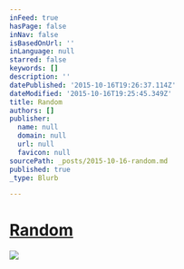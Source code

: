 ```yaml
---
inFeed: true
hasPage: false
inNav: false
isBasedOnUrl: ''
inLanguage: null
starred: false
keywords: []
description: ''
datePublished: '2015-10-16T19:26:37.114Z'
dateModified: '2015-10-16T19:25:45.349Z'
title: Random
authors: []
publisher:
  name: null
  domain: null
  url: null
  favicon: null
sourcePath: _posts/2015-10-16-random.md
published: true
_type: Blurb

---
```

# [Random][0]
![](https://the-grid-user-content.s3-us-west-2.amazonaws.com/131d6eeb-d0bc-43ef-b6a6-801af55cd128.jpg)

[0]: null